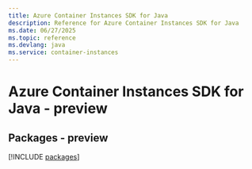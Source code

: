 ```yaml
---
title: Azure Container Instances SDK for Java
description: Reference for Azure Container Instances SDK for Java
ms.date: 06/27/2025
ms.topic: reference
ms.devlang: java
ms.service: container-instances
---
```

# Azure Container Instances SDK for Java - preview
## Packages - preview
[!INCLUDE [packages](container-instances-index.md)]